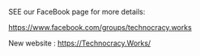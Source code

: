 SEE our FaceBook page for more details:

https://www.facebook.com/groups/technocracy.works



New website : https://Technocracy.Works/

